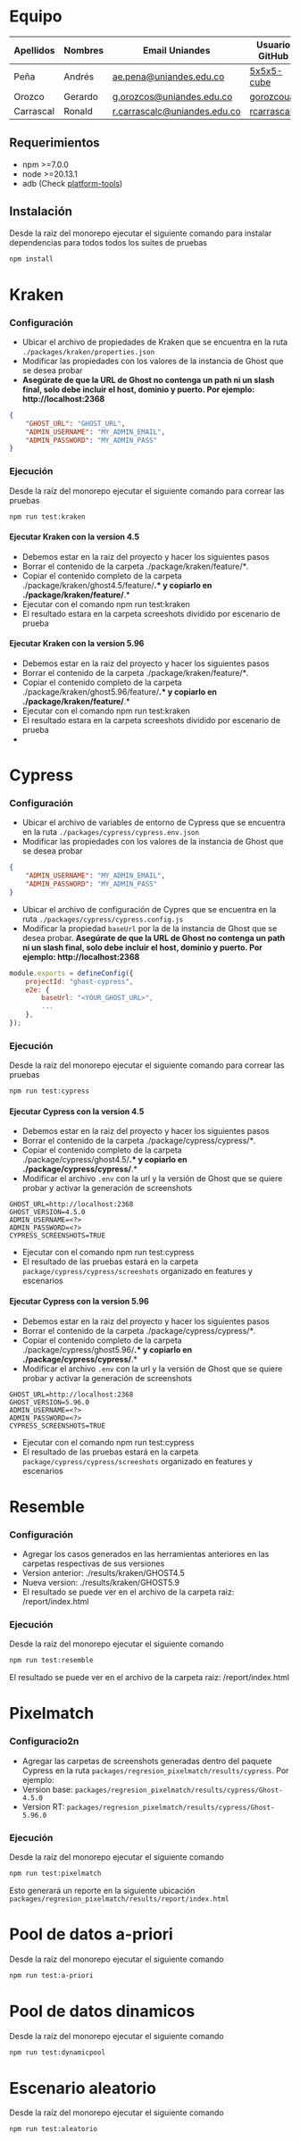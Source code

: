 # Equipo

| Apellidos | Nombres | Email Uniandes               | Usuario GitHub                                |
| --------- | ------- | ---------------------------- | --------------------------------------------- |
| Peña      | Andrés  | ae.pena@uniandes.edu.co      | [5x5x5-cube](https://github.com/5x5x5-cube)   |
| Orozco    | Gerardo | g.orozcos@uniandes.edu.co    | [gorozcoua](https://github.com/gorozcoua)     |
| Carrascal | Ronald  | r.carrascalc@uniandes.edu.co | [rcarrascalc](https://github.com/rcarrascalc) |

## Requerimientos

-   npm >=7.0.0
-   node >=20.13.1
-   adb (Check [platform-tools](https://developer.android.com/tools/releases/platform-tools))

## Instalación

Desde la raìz del monorepo ejecutar el siguiente comando para instalar dependencias para todos todos los suites de pruebas

```sh
npm install
```

# Kraken

### Configuración

-   Ubicar el archivo de propiedades de Kraken que se encuentra en la ruta `./packages/kraken/properties.json`
-   Modificar las propiedades con los valores de la instancia de Ghost que se desea probar
-   **Asegúrate de que la URL de Ghost no contenga un path ni un slash final, solo debe incluir el host, dominio y puerto. Por ejemplo: http://localhost:2368**

```json
{
    "GHOST_URL": "GHOST_URL",
    "ADMIN_USERNAME": "MY_ADMIN_EMAIL",
    "ADMIN_PASSWORD": "MY_ADMIN_PASS"
}
```

### Ejecución

Desde la raíz del monorepo ejecutar el siguiente comando para correar las pruebas

```sh
npm run test:kraken
```

#### Ejecutar Kraken con la version 4.5

-   Debemos estar en la raiz del proyecto y hacer los siguientes pasos
-   Borrar el contenido de la carpeta ./package/kraken/feature/\*_._
-   Copiar el contenido completo de la carpeta ./package/kraken/ghost4.5/feature/**.\* y copiarlo en ./package/kraken/feature/**.\*
-   Ejecutar con el comando npm run test:kraken
-   El resultado estara en la carpeta screeshots dividido por escenario de prueba

#### Ejecutar Kraken con la version 5.96

-   Debemos estar en la raiz del proyecto y hacer los siguientes pasos
-   Borrar el contenido de la carpeta ./package/kraken/feature/\*_._
-   Copiar el contenido completo de la carpeta ./package/kraken/ghost5.96/feature/**.\* y copiarlo en ./package/kraken/feature/**.\*
-   Ejecutar con el comando npm run test:kraken
-   El resultado estara en la carpeta screeshots dividido por escenario de prueba
-

# Cypress

### Configuración

-   Ubicar el archivo de variables de entorno de Cypress que se encuentra en la ruta `./packages/cypress/cypress.env.json`
-   Modificar las propiedades con los valores de la instancia de Ghost que se desea probar

```json
{
    "ADMIN_USERNAME": "MY_ADMIN_EMAIL",
    "ADMIN_PASSWORD": "MY_ADMIN_PASS"
}
```

-   Ubicar el archivo de configuración de Cypres que se encuentra en la ruta `./packages/cypress/cypress.config.js`
-   Modificar la propiedad `baseUrl` por la de la instancia de Ghost que se desea probar. **Asegúrate de que la URL de Ghost no contenga un path ni un slash final, solo debe incluir el host, dominio y puerto. Por ejemplo: http://localhost:2368**

```javascript
module.exports = defineConfig({
    projectId: "ghost-cypress",
    e2e: {
        baseUrl: "<YOUR_GHOST_URL>",
        ...
    },
});
```

### Ejecución

Desde la raíz del monorepo ejecutar el siguiente comando para correar las pruebas

```sh
npm run test:cypress
```

#### Ejecutar Cypress con la version 4.5

-   Debemos estar en la raiz del proyecto y hacer los siguientes pasos
-   Borrar el contenido de la carpeta ./package/cypress/cypress/\*_._
-   Copiar el contenido completo de la carpeta ./package/cypress/ghost4.5/**.\* y copiarlo en ./package/cypress/cypress/**.\*
-   Modificar el archivo `.env` con la url y la versión de Ghost que se quiere probar y activar la generación de screenshots

```
GHOST_URL=http://localhost:2368
GHOST_VERSION=4.5.0
ADMIN_USERNAME=<?>
ADMIN_PASSWORD=<?>
CYPRESS_SCREENSHOTS=TRUE
```

-   Ejecutar con el comando npm run test:cypress
-   El resultado de las pruebas estará en la carpeta `package/cypress/cypress/screeshots` organizado en features y escenarios

#### Ejecutar Cypress con la version 5.96

-   Debemos estar en la raiz del proyecto y hacer los siguientes pasos
-   Borrar el contenido de la carpeta ./package/cypress/cypress/\*_._
-   Copiar el contenido completo de la carpeta ./package/cypress/ghost5.96/**.\* y copiarlo en ./package/cypress/cypress/**.\*
-   Modificar el archivo `.env` con la url y la versión de Ghost que se quiere probar y activar la generación de screenshots

```
GHOST_URL=http://localhost:2368
GHOST_VERSION=5.96.0
ADMIN_USERNAME=<?>
ADMIN_PASSWORD=<?>
CYPRESS_SCREENSHOTS=TRUE
```

-   Ejecutar con el comando npm run test:cypress
-   El resultado de las pruebas estará en la carpeta `package/cypress/cypress/screeshots` organizado en features y escenarios

# Resemble

### Configuración

-   Agregar los casos generados en las herramientas anteriores en las carpetas respectivas de sus versiones
-   Version anterior: ./results/kraken/GHOST4.5
-   Nueva version: ./results/kraken/GHOST5.9
-   El resultado se puede ver en el archivo de la carpeta raiz: /report/index.html

### Ejecución

Desde la raíz del monorepo ejecutar el siguiente comando

```sh
npm run test:resemble
```

El resultado se puede ver en el archivo de la carpeta raiz: /report/index.html

# Pixelmatch

### Configuracio2n

-   Agregar las carpetas de screenshots generadas dentro del paquete Cypress en la ruta `packages/regresion_pixelmatch/results/cypress`. Por ejemplo:
-   Version base: `packages/regresion_pixelmatch/results/cypress/Ghost-4.5.0`
-   Version RT: `packages/regresion_pixelmatch/results/cypress/Ghost-5.96.0`

### Ejecución

Desde la raíz del monorepo ejecutar el siguiente comando

```sh
npm run test:pixelmatch
```

Esto generará un reporte en la siguiente ubicación `packages/regresion_pixelmatch/results/report/index.html`

# Pool de datos a-priori

Desde la raíz del monorepo ejecutar el siguiente comando

```sh
npm run test:a-priori
```

# Pool de datos dinamicos

Desde la raíz del monorepo ejecutar el siguiente comando

```sh
npm run test:dynamicpool
```

# Escenario aleatorio

Desde la raíz del monorepo ejecutar el siguiente comando

```sh
npm run test:aleatorio
```
